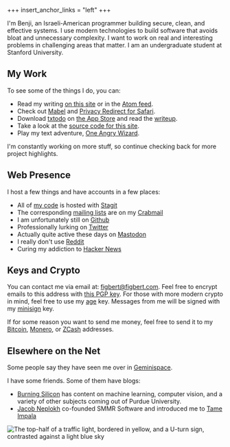 +++
insert_anchor_links = "left"
+++

I'm Benji, an Israeli-American programmer building secure, clean, and
effective systems. I use modern technologies to build software that
avoids bloat and unnecessary complexity. I want to work on real and
interesting problems in challenging areas that matter. I am an
undergraduate student at Stanford University.

## My Work

To see some of the things I do, you can:

- Read my writing [on this site] or in the [Atom feed].
- Check out [Mabel] and [Privacy Redirect for Safari].
- Download [txtodo] on [the App Store] and read the [writeup].
- Take a look at the [source code for this site].
- Play my text adventure, [One Angry Wizard].

I'm constantly working on more stuff, so continue checking back for more
project highlights.

## Web Presence

I host a few things and have accounts in a few places:

- All of [my code] is hosted with [Stagit]
- The corresponding [mailing lists] are on my [Crabmail]
- I am unfortunately still on [Github]
- Professionally lurking on [Twitter]
- Actually quite active these days on [Mastodon]
- I really don't use [Reddit]
- Curing my addiction to [Hacker News]

## Keys and Crypto

You can contact me via email at: [figbert@figbert.com]. Feel free to
encrypt emails to this address with [this PGP key]. For those with more
modern crypto in mind, feel free to use my [age] key. Messages from me
will be signed with my [minisign] key.

If for some reason you want to send me money, feel free to send it to
my [Bitcoin], [Monero], or [ZCash] addresses.

## Elsewhere on the Net

Some people say they have seen me over in [Geminispace].

I have some friends. Some of them have blogs:

- [Burning Silicon] has content on machine learning, computer vision,
  and a variety of other subjects coming out of Purdue University.
- [Jacob Neplokh] co-founded SMMR Software and introduced me to [Tame
  Impala]

![The top-half of a traffic light, bordered in yellow, and a U-turn
sign, contrasted against a light blue sky](/banner.jpeg)

[on this site]: @/posts/_index.md
[Atom feed]: /atom.xml
[Mabel]: @/projects/mabel/index.md
[Privacy Redirect for Safari]: @/projects/privacy-redirect-for-safari/index.md
[SMMR Software]: https://smmr.software
[txtodo]: https://txtodo.app/
[the App Store]: https://apps.apple.com/us/app/txtodo/id1504609185
[writeup]: @/projects/txtodo/index.md
[source code for this site]: https://git.figbert.com/figbert.com-website/
[One Angry Wizard]: /files/one-angry-wizard.gblorb

[my code]: https://git.figbert.com
[Stagit]: https://codemadness.org/stagit.html
[mailing lists]: https://lists.figbert.com
[Crabmail]: https://crabmail.flounder.online
[Github]: https://github.com/figbert
[Twitter]: https://twitter.com/therealfigbert
[Mastodon]: https://fosstodon.org/@figbert
[Reddit]: https://www.reddit.com/user/therealFIGBERT
[Hacker News]: https://news.ycombinator.com/user?id=figbert

[figbert@figbert.com]: mailto:figbert@figbert.com
[this PGP key]: /files/publickey-pgp.asc
[age]: /files/age.txt
[minisign]: /files/minisign.pub

[Bitcoin]: /files/bitcoin.txt
[Monero]: /files/monero.txt
[ZCash]: /files/zcash.txt

[Geminispace]: gemini://figbert.com

[Burning Silicon]: https://burningsilicon.dev/
[Jacob Neplokh]: https://jacobneplokh.com
[Tame Impala]: https://en.wikipedia.org/wiki/Tame_Impala
